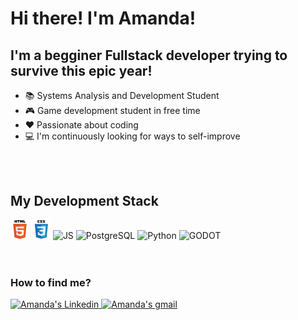 # Hi there! I'm Amanda! 

## I'm a begginer Fullstack developer trying to survive this epic year!
- 📚 Systems Analysis and Development Student
- 🎮 Game development student in free time
- ❤️ Passionate about coding
- 💻  I'm continuously looking for ways to self-improve
</br>
</br>

## My Development Stack 

<img alt="html" src="https://raw.githubusercontent.com/github/explore/80688e429a7d4ef2fca1e82350fe8e3517d3494d/topics/html/html.png" width="30"/>
<img alt="CSS" src="https://raw.githubusercontent.com/github/explore/80688e429a7d4ef2fca1e82350fe8e3517d3494d/topics/css/css.png" width="30"/>
<img alt="JS" src="https://emojis.slackmojis.com/emojis/images/1450441296/151/javascript.png?1450441296" width="30"/>
<img alt="PostgreSQL" src="https://emojis.slackmojis.com/emojis/images/1450470347/198/postgresql.png?1450470347" width="30"/>
<img alt="Python" src="https://emojis.slackmojis.com/emojis/images/1450319444/32/python.png?1450319444" width="30"/>
<img alt="GODOT" src="https://emojis.slackmojis.com/emojis/images/1573042010/7054/godot.png?1573042010" width="30"/>
</br>
</br>
</br>


### How to find me? 


<a href="<https://www.linkedin.com/in/amandabuenotozatti/>">
    <img alt="Amanda's Linkedin" src="https://emojis.slackmojis.com/emojis/images/1470343326/711/linkedin.png?1470343326" width="25"/>
</a>

<a href="mailto:amandabuenotozatti@gmail.com">
    <img alt="Amanda's gmail" src="https://emojis.slackmojis.com/emojis/images/1450319444/38/gmail.png?1450319444" width="25"/>
</a>

